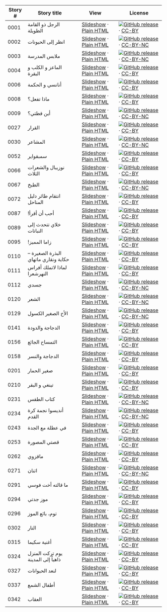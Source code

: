 Story # | Story title | View | License
-------- | -----------  |:-------:| -------
0001 | الرجل ذو القامة الطويلة | <a href="https://global-asp.github.io/stories/ar/0001_الرجل-ذو-القامة-الطويلة_slides.html" target="_blank">Slideshow</a> · [Plain HTML](https://global-asp.github.io/stories/ar/0001_الرجل-ذو-القامة-الطويلة.html) | [![GitHub release](https://cloud.githubusercontent.com/assets/9295750/9483128/0e089e5e-4b51-11e5-98ca-6da5cef156a7.png "GitHub release")]() · [CC-BY](https://creativecommons.org/licenses/by/3.0/)
0002 | انظر إلى الحيونات | <a href="https://global-asp.github.io/stories/ar/0002_انظر-إلى-الحيونات_slides.html" target="_blank">Slideshow</a> · [Plain HTML](https://global-asp.github.io/stories/ar/0002_انظر-إلى-الحيونات.html) | [![GitHub release](https://cloud.githubusercontent.com/assets/9295750/9483128/0e089e5e-4b51-11e5-98ca-6da5cef156a7.png "GitHub release")]() · [CC-BY-NC](http://creativecommons.org/licenses/by-nc/3.0/)
0003 | ملابس المدرسة | <a href="https://global-asp.github.io/stories/ar/0003_ملابس-المدرسة_slides.html" target="_blank">Slideshow</a> · [Plain HTML](https://global-asp.github.io/stories/ar/0003_ملابس-المدرسة.html) | [![GitHub release](https://cloud.githubusercontent.com/assets/9295750/9483128/0e089e5e-4b51-11e5-98ca-6da5cef156a7.png "GitHub release")]() · [CC-BY-NC](http://creativecommons.org/licenses/by-nc/3.0/)
0004 | الماعز و الكلب و البقرة | <a href="https://global-asp.github.io/stories/ar/0004_الماعز-و-الكلب-و-البقرة_slides.html" target="_blank">Slideshow</a> · [Plain HTML](https://global-asp.github.io/stories/ar/0004_الماعز-و-الكلب-و-البقرة.html) | [![GitHub release](https://cloud.githubusercontent.com/assets/9295750/9483128/0e089e5e-4b51-11e5-98ca-6da5cef156a7.png "GitHub release")]() · [CC-BY](https://creativecommons.org/licenses/by/3.0/)
0006 | أنانسي و الحكمة | <a href="https://global-asp.github.io/stories/ar/0006_أنانسي-و-الحكمة_slides.html" target="_blank">Slideshow</a> · [Plain HTML](https://global-asp.github.io/stories/ar/0006_أنانسي-و-الحكمة.html) | [![GitHub release](https://cloud.githubusercontent.com/assets/9295750/9483128/0e089e5e-4b51-11e5-98ca-6da5cef156a7.png "GitHub release")]() · [CC-BY](https://creativecommons.org/licenses/by/3.0/)
0008 | ماذا تفعل؟ | <a href="https://global-asp.github.io/stories/ar/0008_ماذا-تفعل؟_slides.html" target="_blank">Slideshow</a> · [Plain HTML](https://global-asp.github.io/stories/ar/0008_ماذا-تفعل؟.html) | [![GitHub release](https://cloud.githubusercontent.com/assets/9295750/9483128/0e089e5e-4b51-11e5-98ca-6da5cef156a7.png "GitHub release")]() · [CC-BY](https://creativecommons.org/licenses/by/3.0/)
0009 | أين قطتي؟ | <a href="https://global-asp.github.io/stories/ar/0009_أين-قطتي؟_slides.html" target="_blank">Slideshow</a> · [Plain HTML](https://global-asp.github.io/stories/ar/0009_أين-قطتي؟.html) | [![GitHub release](https://cloud.githubusercontent.com/assets/9295750/9483128/0e089e5e-4b51-11e5-98ca-6da5cef156a7.png "GitHub release")]() · [CC-BY-NC](http://creativecommons.org/licenses/by-nc/3.0/)
0027 | القرار | <a href="https://global-asp.github.io/stories/ar/0027_القرار_slides.html" target="_blank">Slideshow</a> · [Plain HTML](https://global-asp.github.io/stories/ar/0027_القرار.html) | [![GitHub release](https://cloud.githubusercontent.com/assets/9295750/9483128/0e089e5e-4b51-11e5-98ca-6da5cef156a7.png "GitHub release")]() · [CC-BY](https://creativecommons.org/licenses/by/3.0/)
0030 | المشاعر | <a href="https://global-asp.github.io/stories/ar/0030_المشاعر_slides.html" target="_blank">Slideshow</a> · [Plain HTML](https://global-asp.github.io/stories/ar/0030_المشاعر.html) | [![GitHub release](https://cloud.githubusercontent.com/assets/9295750/9483128/0e089e5e-4b51-11e5-98ca-6da5cef156a7.png "GitHub release")]() · [CC-BY-NC](http://creativecommons.org/licenses/by-nc/3.0/)
0052 | سمبقواير | <a href="https://global-asp.github.io/stories/ar/0052_سمبقواير_slides.html" target="_blank">Slideshow</a> · [Plain HTML](https://global-asp.github.io/stories/ar/0052_سمبقواير.html) | [![GitHub release](https://cloud.githubusercontent.com/assets/9295750/9483128/0e089e5e-4b51-11e5-98ca-6da5cef156a7.png "GitHub release")]() · [CC-BY](https://creativecommons.org/licenses/by/3.0/)
0066 | نوزيبال والشعرات الثلاث | <a href="https://global-asp.github.io/stories/ar/0066_نوزيبال-والشعرات-الثلاث_slides.html" target="_blank">Slideshow</a> · [Plain HTML](https://global-asp.github.io/stories/ar/0066_نوزيبال-والشعرات-الثلاث.html) | [![GitHub release](https://cloud.githubusercontent.com/assets/9295750/9483128/0e089e5e-4b51-11e5-98ca-6da5cef156a7.png "GitHub release")]() · [CC-BY](https://creativecommons.org/licenses/by/3.0/)
0067 | الطبخ | <a href="https://global-asp.github.io/stories/ar/0067_الطبخ_slides.html" target="_blank">Slideshow</a> · [Plain HTML](https://global-asp.github.io/stories/ar/0067_الطبخ.html) | [![GitHub release](https://cloud.githubusercontent.com/assets/9295750/9483128/0e089e5e-4b51-11e5-98ca-6da5cef156a7.png "GitHub release")]() · [CC-BY-NC](http://creativecommons.org/licenses/by-nc/3.0/)
0072 | انتقام طائر دليل المناحل | <a href="https://global-asp.github.io/stories/ar/0072_انتقام-طائر-دليل-المناحل_slides.html" target="_blank">Slideshow</a> · [Plain HTML](https://global-asp.github.io/stories/ar/0072_انتقام-طائر-دليل-المناحل.html) | [![GitHub release](https://cloud.githubusercontent.com/assets/9295750/9483128/0e089e5e-4b51-11e5-98ca-6da5cef156a7.png "GitHub release")]() · [CC-BY](https://creativecommons.org/licenses/by/3.0/)
0087 | !أحب أن أقرأ | <a href="https://global-asp.github.io/stories/ar/0087_-أحب-أن-أقرأ_slides.html" target="_blank">Slideshow</a> · [Plain HTML](https://global-asp.github.io/stories/ar/0087_-أحب-أن-أقرأ.html) | [![GitHub release](https://cloud.githubusercontent.com/assets/9295750/9483128/0e089e5e-4b51-11e5-98ca-6da5cef156a7.png "GitHub release")]() · [CC-BY](https://creativecommons.org/licenses/by/3.0/)
0089 | خلاي تتحدث إلى النباتات | <a href="https://global-asp.github.io/stories/ar/0089_خلاي-تتحدث-إلى-النباتات_slides.html" target="_blank">Slideshow</a> · [Plain HTML](https://global-asp.github.io/stories/ar/0089_خلاي-تتحدث-إلى-النباتات.html) | [![GitHub release](https://cloud.githubusercontent.com/assets/9295750/9483128/0e089e5e-4b51-11e5-98ca-6da5cef156a7.png "GitHub release")]() · [CC-BY](https://creativecommons.org/licenses/by/3.0/)
0095 | !زاما المميز | <a href="https://global-asp.github.io/stories/ar/0095_زاما-المميز_slides.html" target="_blank">Slideshow</a> · [Plain HTML](https://global-asp.github.io/stories/ar/0095_زاما-المميز.html) | [![GitHub release](https://cloud.githubusercontent.com/assets/9295750/9483128/0e089e5e-4b51-11e5-98ca-6da5cef156a7.png "GitHub release")]() · [CC-BY](https://creativecommons.org/licenses/by/3.0/)
0110 | البذرة الصغيرة – حكاية ونقاري ماتهاي | <a href="https://global-asp.github.io/stories/ar/0110_البذرة-الصغيرة-حكاية-ونقاري-ماتهاي_slides.html" target="_blank">Slideshow</a> · [Plain HTML](https://global-asp.github.io/stories/ar/0110_البذرة-الصغيرة-حكاية-ونقاري-ماتهاي.html) | [![GitHub release](https://cloud.githubusercontent.com/assets/9295750/9483128/0e089e5e-4b51-11e5-98ca-6da5cef156a7.png "GitHub release")]() · [CC-BY](https://creativecommons.org/licenses/by/3.0/)
0111 | لماذا لاتملك أفراس النهرشعرا | <a href="https://global-asp.github.io/stories/ar/0111_لماذا-لاتملك-أفراس-النهرشعرا_slides.html" target="_blank">Slideshow</a> · [Plain HTML](https://global-asp.github.io/stories/ar/0111_لماذا-لاتملك-أفراس-النهرشعرا.html) | [![GitHub release](https://cloud.githubusercontent.com/assets/9295750/9483128/0e089e5e-4b51-11e5-98ca-6da5cef156a7.png "GitHub release")]() · [CC-BY](https://creativecommons.org/licenses/by/3.0/)
0112 | جسدي | <a href="https://global-asp.github.io/stories/ar/0112_جسدي_slides.html" target="_blank">Slideshow</a> · [Plain HTML](https://global-asp.github.io/stories/ar/0112_جسدي.html) | [![GitHub release](https://cloud.githubusercontent.com/assets/9295750/9483128/0e089e5e-4b51-11e5-98ca-6da5cef156a7.png "GitHub release")]() · [CC-BY-NC](http://creativecommons.org/licenses/by-nc/3.0/)
0120 | الشعر | <a href="https://global-asp.github.io/stories/ar/0120_الشعر_slides.html" target="_blank">Slideshow</a> · [Plain HTML](https://global-asp.github.io/stories/ar/0120_الشعر.html) | [![GitHub release](https://cloud.githubusercontent.com/assets/9295750/9483128/0e089e5e-4b51-11e5-98ca-6da5cef156a7.png "GitHub release")]() · [CC-BY-NC](http://creativecommons.org/licenses/by-nc/3.0/)
0129 | الأخ الصغير الكسول | <a href="https://global-asp.github.io/stories/ar/0129_الأخ-الصغير-الكسول_slides.html" target="_blank">Slideshow</a> · [Plain HTML](https://global-asp.github.io/stories/ar/0129_الأخ-الصغير-الكسول.html) | [![GitHub release](https://cloud.githubusercontent.com/assets/9295750/9483128/0e089e5e-4b51-11e5-98ca-6da5cef156a7.png "GitHub release")]() · [CC-BY-NC](http://creativecommons.org/licenses/by-nc/3.0/)
0141 | الدجاجة والدودة | <a href="https://global-asp.github.io/stories/ar/0141_-الدجاجة-والدودة-_slides.html" target="_blank">Slideshow</a> · [Plain HTML](https://global-asp.github.io/stories/ar/0141_-الدجاجة-والدودة-.html) | [![GitHub release](https://cloud.githubusercontent.com/assets/9295750/9483128/0e089e5e-4b51-11e5-98ca-6da5cef156a7.png "GitHub release")]() · [CC-BY](https://creativecommons.org/licenses/by/3.0/)
0156 | التمساح الجائع | <a href="https://global-asp.github.io/stories/ar/0156_التمساح-الجائع_slides.html" target="_blank">Slideshow</a> · [Plain HTML](https://global-asp.github.io/stories/ar/0156_التمساح-الجائع.html) | [![GitHub release](https://cloud.githubusercontent.com/assets/9295750/9483128/0e089e5e-4b51-11e5-98ca-6da5cef156a7.png "GitHub release")]() · [CC-BY](https://creativecommons.org/licenses/by/3.0/)
0158 | الدجاجة والنسر | <a href="https://global-asp.github.io/stories/ar/0158_الدجاجة-والنسر_slides.html" target="_blank">Slideshow</a> · [Plain HTML](https://global-asp.github.io/stories/ar/0158_الدجاجة-والنسر.html) | [![GitHub release](https://cloud.githubusercontent.com/assets/9295750/9483128/0e089e5e-4b51-11e5-98ca-6da5cef156a7.png "GitHub release")]() · [CC-BY](https://creativecommons.org/licenses/by/3.0/)
0201 | صغير الحمار | <a href="https://global-asp.github.io/stories/ar/0201_صغير-الحمار_slides.html" target="_blank">Slideshow</a> · [Plain HTML](https://global-asp.github.io/stories/ar/0201_صغير-الحمار.html) | [![GitHub release](https://cloud.githubusercontent.com/assets/9295750/9483128/0e089e5e-4b51-11e5-98ca-6da5cef156a7.png "GitHub release")]() · [CC-BY](https://creativecommons.org/licenses/by/3.0/)
0210 | تينغي و البقر | <a href="https://global-asp.github.io/stories/ar/0210_تينغي-و-البقر_slides.html" target="_blank">Slideshow</a> · [Plain HTML](https://global-asp.github.io/stories/ar/0210_تينغي-و-البقر.html) | [![GitHub release](https://cloud.githubusercontent.com/assets/9295750/9483128/0e089e5e-4b51-11e5-98ca-6da5cef156a7.png "GitHub release")]() · [CC-BY](https://creativecommons.org/licenses/by/3.0/)
0231 | كتاب الطقس | <a href="https://global-asp.github.io/stories/ar/0231_كتاب-الطقس_slides.html" target="_blank">Slideshow</a> · [Plain HTML](https://global-asp.github.io/stories/ar/0231_كتاب-الطقس.html) | [![GitHub release](https://cloud.githubusercontent.com/assets/9295750/9483128/0e089e5e-4b51-11e5-98ca-6da5cef156a7.png "GitHub release")]() · [CC-BY-NC](http://creativecommons.org/licenses/by-nc/3.0/)
0234 | أنديسوا نجمة كرة القدم | <a href="https://global-asp.github.io/stories/ar/0234_أنديسوا-نجمة-كرة-القدم_slides.html" target="_blank">Slideshow</a> · [Plain HTML](https://global-asp.github.io/stories/ar/0234_أنديسوا-نجمة-كرة-القدم.html) | [![GitHub release](https://cloud.githubusercontent.com/assets/9295750/9483128/0e089e5e-4b51-11e5-98ca-6da5cef156a7.png "GitHub release")]() · [CC-BY-NC](http://creativecommons.org/licenses/by-nc/3.0/)
0243 | في عطلة مع الجدة | <a href="https://global-asp.github.io/stories/ar/0243_في-عطلة-مع-الجدة_slides.html" target="_blank">Slideshow</a> · [Plain HTML](https://global-asp.github.io/stories/ar/0243_في-عطلة-مع-الجدة.html) | [![GitHub release](https://cloud.githubusercontent.com/assets/9295750/9483128/0e089e5e-4b51-11e5-98ca-6da5cef156a7.png "GitHub release")]() · [CC-BY](https://creativecommons.org/licenses/by/3.0/)
0253 | قصتي المصورة | <a href="https://global-asp.github.io/stories/ar/0253_قصتي-المصورة_slides.html" target="_blank">Slideshow</a> · [Plain HTML](https://global-asp.github.io/stories/ar/0253_قصتي-المصورة.html) | [![GitHub release](https://cloud.githubusercontent.com/assets/9295750/9483128/0e089e5e-4b51-11e5-98ca-6da5cef156a7.png "GitHub release")]() · [CC-BY](https://creativecommons.org/licenses/by/3.0/)
0262 | ماقزوي | <a href="https://global-asp.github.io/stories/ar/0262_ماقزوي_slides.html" target="_blank">Slideshow</a> · [Plain HTML](https://global-asp.github.io/stories/ar/0262_ماقزوي.html) | [![GitHub release](https://cloud.githubusercontent.com/assets/9295750/9483128/0e089e5e-4b51-11e5-98ca-6da5cef156a7.png "GitHub release")]() · [CC-BY](https://creativecommons.org/licenses/by/3.0/)
0271 | اثنان | <a href="https://global-asp.github.io/stories/ar/0271_اثنان_slides.html" target="_blank">Slideshow</a> · [Plain HTML](https://global-asp.github.io/stories/ar/0271_اثنان.html) | [![GitHub release](https://cloud.githubusercontent.com/assets/9295750/9483128/0e089e5e-4b51-11e5-98ca-6da5cef156a7.png "GitHub release")]() · [CC-BY-NC](http://creativecommons.org/licenses/by-nc/3.0/)
0291 | ما قالته أخت فوسي | <a href="https://global-asp.github.io/stories/ar/0291_ما-قالته-أخت-فوسي_slides.html" target="_blank">Slideshow</a> · [Plain HTML](https://global-asp.github.io/stories/ar/0291_ما-قالته-أخت-فوسي.html) | [![GitHub release](https://cloud.githubusercontent.com/assets/9295750/9483128/0e089e5e-4b51-11e5-98ca-6da5cef156a7.png "GitHub release")]() · [CC-BY](https://creativecommons.org/licenses/by/3.0/)
0294 | موز جدتي | <a href="https://global-asp.github.io/stories/ar/0294_موز-جدتي_slides.html" target="_blank">Slideshow</a> · [Plain HTML](https://global-asp.github.io/stories/ar/0294_موز-جدتي.html) | [![GitHub release](https://cloud.githubusercontent.com/assets/9295750/9483128/0e089e5e-4b51-11e5-98ca-6da5cef156a7.png "GitHub release")]() · [CC-BY](https://creativecommons.org/licenses/by/3.0/)
0296 | توم، بائع الموز | <a href="https://global-asp.github.io/stories/ar/0296_توم،-بائع-الموز_slides.html" target="_blank">Slideshow</a> · [Plain HTML](https://global-asp.github.io/stories/ar/0296_توم،-بائع-الموز.html) | [![GitHub release](https://cloud.githubusercontent.com/assets/9295750/9483128/0e089e5e-4b51-11e5-98ca-6da5cef156a7.png "GitHub release")]() · [CC-BY](https://creativecommons.org/licenses/by/3.0/)
0302 | النار | <a href="https://global-asp.github.io/stories/ar/0302_النار_slides.html" target="_blank">Slideshow</a> · [Plain HTML](https://global-asp.github.io/stories/ar/0302_النار.html) | [![GitHub release](https://cloud.githubusercontent.com/assets/9295750/9483128/0e089e5e-4b51-11e5-98ca-6da5cef156a7.png "GitHub release")]() · [CC-BY](https://creativecommons.org/licenses/by/3.0/)
0315 | أغنية سكيما | <a href="https://global-asp.github.io/stories/ar/0315_أغنية-سكيما_slides.html" target="_blank">Slideshow</a> · [Plain HTML](https://global-asp.github.io/stories/ar/0315_أغنية-سكيما.html) | [![GitHub release](https://cloud.githubusercontent.com/assets/9295750/9483128/0e089e5e-4b51-11e5-98ca-6da5cef156a7.png "GitHub release")]() · [CC-BY](https://creativecommons.org/licenses/by/3.0/)
0324 | يوم تركت المنزل ذاهباً إلى المدينة | <a href="https://global-asp.github.io/stories/ar/0324_يوم-تركت-المنزل-ذاهبا-إلي-المدينة_slides.html" target="_blank">Slideshow</a> · [Plain HTML](https://global-asp.github.io/stories/ar/0324_يوم-تركت-المنزل-ذاهبا-إلي-المدينة.html) | [![GitHub release](https://cloud.githubusercontent.com/assets/9295750/9483128/0e089e5e-4b51-11e5-98ca-6da5cef156a7.png "GitHub release")]() · [CC-BY](https://creativecommons.org/licenses/by/3.0/)
0327 | لنعد الحيوانات | <a href="https://global-asp.github.io/stories/ar/0327_لنعد-الحيوانات_slides.html" target="_blank">Slideshow</a> · [Plain HTML](https://global-asp.github.io/stories/ar/0327_لنعد-الحيوانات.html) | [![GitHub release](https://cloud.githubusercontent.com/assets/9295750/9483128/0e089e5e-4b51-11e5-98ca-6da5cef156a7.png "GitHub release")]() · [CC-BY](https://creativecommons.org/licenses/by/3.0/)
0337 | أطفال الشمع | <a href="https://global-asp.github.io/stories/ar/0337_أطفال-الشمع_slides.html" target="_blank">Slideshow</a> · [Plain HTML](https://global-asp.github.io/stories/ar/0337_أطفال-الشمع.html) | [![GitHub release](https://cloud.githubusercontent.com/assets/9295750/9483128/0e089e5e-4b51-11e5-98ca-6da5cef156a7.png "GitHub release")]() · [CC-BY](https://creativecommons.org/licenses/by/3.0/)
0342 | العقاب | <a href="https://global-asp.github.io/stories/ar/0342_العقاب_slides.html" target="_blank">Slideshow</a> · [Plain HTML](https://global-asp.github.io/stories/ar/0342_العقاب.html) | [![GitHub release](https://cloud.githubusercontent.com/assets/9295750/9483128/0e089e5e-4b51-11e5-98ca-6da5cef156a7.png "GitHub release")]() · [CC-BY](https://creativecommons.org/licenses/by/3.0/)

